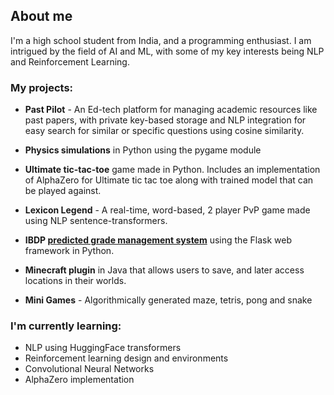 ## About me 

I'm a high school student from India, and a programming enthusiast. I am intrigued by the field of AI and ML, with some of my key interests being NLP and Reinforcement Learning.

### My projects:

  - **Past Pilot** - An Ed-tech platform for managing academic resources like past papers, with private key-based storage and NLP integration for easy search for similar or specific questions using cosine similarity.
  
  - **Physics simulations** in Python using the pygame module
  
  - **Ultimate tic-tac-toe** game made in Python. Includes an implementation of AlphaZero for Ultimate tic tac toe along with trained model that can be played against. 
  
  - **Lexicon Legend** - A real-time, word-based, 2 player PvP game made using NLP sentence-transformers.
   
  - **IBDP [predicted grade management system](https://predictedgradetest.pythonanywhere.com)** using the Flask web framework in Python.
  
  - **Minecraft plugin** in Java that allows users to save, and later access locations in their worlds.
  
  - **Mini Games** - Algorithmically generated maze, tetris, pong and snake 

### I'm currently learning:
  - NLP using HuggingFace transformers
  - Reinforcement learning design and environments
  - Convolutional Neural Networks
  - AlphaZero implementation

